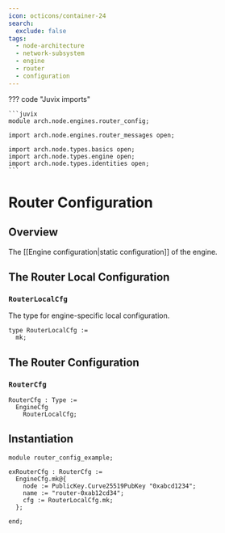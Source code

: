 ```yaml
---
icon: octicons/container-24
search:
  exclude: false
tags:
  - node-architecture
  - network-subsystem
  - engine
  - router
  - configuration
---
```


??? code "Juvix imports"

    ```juvix
    module arch.node.engines.router_config;

    import arch.node.engines.router_messages open;

    import arch.node.types.basics open;
    import arch.node.types.engine open;
    import arch.node.types.identities open;
    ```

# Router Configuration

## Overview

The [[Engine configuration|static configuration]] of the engine.

## The Router Local Configuration

### `RouterLocalCfg`

The type for engine-specific local configuration.

<!-- --8<-- [start:RouterLocalCfg] -->
```juvix
type RouterLocalCfg :=
  mk;
```
<!-- --8<-- [end:RouterLocalCfg] -->

## The Router Configuration

### `RouterCfg`

<!-- --8<-- [start:RouterCfg] -->
```juvix
RouterCfg : Type :=
  EngineCfg
    RouterLocalCfg;
```
<!-- --8<-- [end:RouterCfg] -->

## Instantiation

<!-- --8<-- [start:exRouterCfg] -->
```juvix extract-module-statements
module router_config_example;

exRouterCfg : RouterCfg :=
  EngineCfg.mk@{
    node := PublicKey.Curve25519PubKey "0xabcd1234";
    name := "router-0xab12cd34";
    cfg := RouterLocalCfg.mk;
  };

end;
```
<!-- --8<-- [end:exRouterCfg] -->
